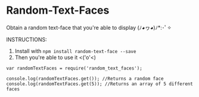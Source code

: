 # Random-Text-Faces
Obtain a random text-face that you're able to display (ﾉ◕ヮ◕)ﾉ*:･ﾟ✧

INSTRUCTIONS:
1. Install with ```npm install random-text-face --save```
2. Then you're able to use it <('o'<)
  ```
  var randomTextFaces = require('random_text_faces');
  
  console.log(randomTextFaces.get()); //Returns a random face
  console.log(randomTextFaces.get(5)); //Returns an array of 5 different faces
  ```
